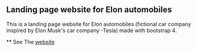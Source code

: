 ## Landing page website  for Elon automobiles

This is a landing page website for Elon automobiles (fictional car company inspired by Elon Musk's car company -Tesla)
made with bootstrap 4.

** See The [website ](https://elonautomobiles.com) 
